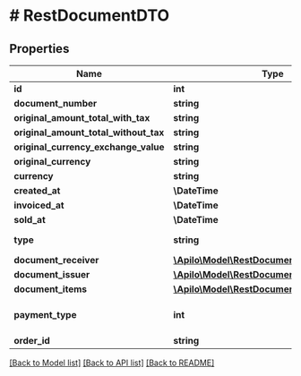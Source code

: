 # # RestDocumentDTO

## Properties

Name | Type | Description | Notes
------------ | ------------- | ------------- | -------------
**id** | **int** | Internal ID of the fiscal document | [optional]
**document_number** | **string** | Fiscal document number | [optional]
**original_amount_total_with_tax** | **string** | Gross amount on the document | [optional]
**original_amount_total_without_tax** | **string** | Nett amount on the document | [optional]
**original_currency_exchange_value** | **string** | Exchange rate | [optional]
**original_currency** | **string** | Currency in which the order was made | [optional]
**currency** | **string** | Currency on the document | [optional]
**created_at** | **\DateTime** | Date the document was created in Apilo | [optional]
**invoiced_at** | **\DateTime** | Date of issuance of the document |
**sold_at** | **\DateTime** | Date of sale on the document | [optional]
**type** | **string** | Document type (1 - Invoice, 2 - Margin invoice, 5 - Receipt, 10 - Proforma invoice) | [optional]
**document_receiver** | [**\Apilo\Model\RestDocumentPersonalInfoDTO**](RestDocumentPersonalInfoDTO.md) |  | [optional]
**document_issuer** | [**\Apilo\Model\RestDocumentPersonalInfoDTO**](RestDocumentPersonalInfoDTO.md) |  | [optional]
**document_items** | [**\Apilo\Model\RestDocumentItemDTO[]**](RestDocumentItemDTO.md) | Docment items | [optional]
**payment_type** | **int** | &lt;a href&#x3D;&#39;#tag/Order/operation/get_rest_orders_payment_map&#39;&gt;Payment method ID&lt;/a&gt; |
**order_id** | **string** | Order Id | [optional]

[[Back to Model list]](../../README.md#models) [[Back to API list]](../../README.md#endpoints) [[Back to README]](../../README.md)
